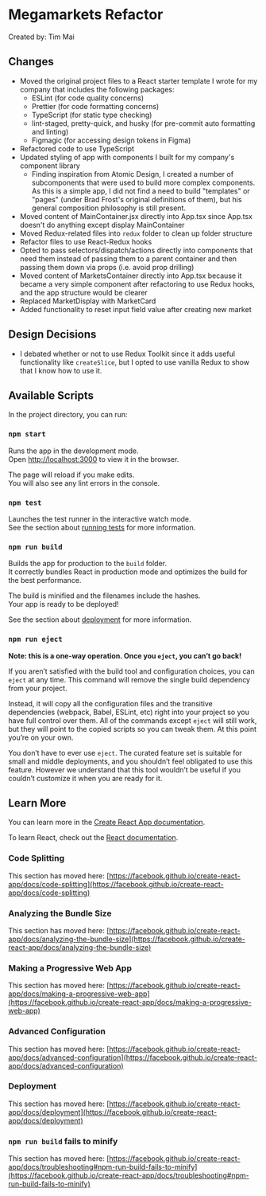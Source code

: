 # Megamarkets Refactor

Created by: Tim Mai

## Changes

- Moved the original project files to a React starter template I wrote for my company that includes the following packages:
  - ESLint (for code quality concerns)
  - Prettier (for code formatting concerns)
  - TypeScript (for static type checking)
  - lint-staged, pretty-quick, and husky (for pre-commit auto formatting and linting)
  - Figmagic (for accessing design tokens in Figma)
- Refactored code to use TypeScript
- Updated styling of app with components I built for my company's component library
  - Finding inspiration from Atomic Design, I created a number of subcomponents that were used to build more complex components. As this is a simple app, I did not find a need to build "templates" or "pages" (under Brad Frost's original definitions of them), but his general composition philosophy is still present.
- Moved content of MainContainer.jsx directly into App.tsx since App.tsx doesn't do anything except display MainContainer
- Moved Redux-related files into `redux` folder to clean up folder structure
- Refactor files to use React-Redux hooks
- Opted to pass selectors/dispatch/actions directly into components that need them instead of passing them to a parent container and then passing them down via props (i.e. avoid prop drilling)
- Moved content of MarketsContainer directly into App.tsx because it became a very simple component after refactoring to use Redux hooks, and the app structure would be clearer
- Replaced MarketDisplay with MarketCard
- Added functionality to reset input field value after creating new market

## Design Decisions

- I debated whether or not to use Redux Toolkit since it adds useful functionality like `createSlice`, but I opted to use vanilla Redux to show that I know how to use it.

## Available Scripts

In the project directory, you can run:

### `npm start`

Runs the app in the development mode.\
Open [http://localhost:3000](http://localhost:3000) to view it in the browser.

The page will reload if you make edits.\
You will also see any lint errors in the console.

### `npm test`

Launches the test runner in the interactive watch mode.\
See the section about [running tests](https://facebook.github.io/create-react-app/docs/running-tests) for more information.

### `npm run build`

Builds the app for production to the `build` folder.\
It correctly bundles React in production mode and optimizes the build for the best performance.

The build is minified and the filenames include the hashes.\
Your app is ready to be deployed!

See the section about [deployment](https://facebook.github.io/create-react-app/docs/deployment) for more information.

### `npm run eject`

**Note: this is a one-way operation. Once you `eject`, you can’t go back!**

If you aren’t satisfied with the build tool and configuration choices, you can `eject` at any time. This command will remove the single build dependency from your project.

Instead, it will copy all the configuration files and the transitive dependencies (webpack, Babel, ESLint, etc) right into your project so you have full control over them. All of the commands except `eject` will still work, but they will point to the copied scripts so you can tweak them. At this point you’re on your own.

You don’t have to ever use `eject`. The curated feature set is suitable for small and middle deployments, and you shouldn’t feel obligated to use this feature. However we understand that this tool wouldn’t be useful if you couldn’t customize it when you are ready for it.

## Learn More

You can learn more in the [Create React App documentation](https://facebook.github.io/create-react-app/docs/getting-started).

To learn React, check out the [React documentation](https://reactjs.org/).

### Code Splitting

This section has moved here: [https://facebook.github.io/create-react-app/docs/code-splitting](https://facebook.github.io/create-react-app/docs/code-splitting)

### Analyzing the Bundle Size

This section has moved here: [https://facebook.github.io/create-react-app/docs/analyzing-the-bundle-size](https://facebook.github.io/create-react-app/docs/analyzing-the-bundle-size)

### Making a Progressive Web App

This section has moved here: [https://facebook.github.io/create-react-app/docs/making-a-progressive-web-app](https://facebook.github.io/create-react-app/docs/making-a-progressive-web-app)

### Advanced Configuration

This section has moved here: [https://facebook.github.io/create-react-app/docs/advanced-configuration](https://facebook.github.io/create-react-app/docs/advanced-configuration)

### Deployment

This section has moved here: [https://facebook.github.io/create-react-app/docs/deployment](https://facebook.github.io/create-react-app/docs/deployment)

### `npm run build` fails to minify

This section has moved here: [https://facebook.github.io/create-react-app/docs/troubleshooting#npm-run-build-fails-to-minify](https://facebook.github.io/create-react-app/docs/troubleshooting#npm-run-build-fails-to-minify)
